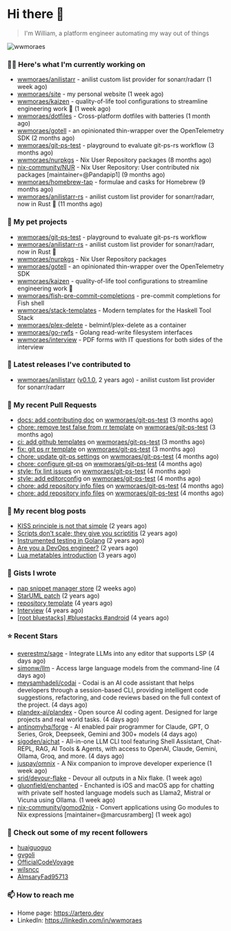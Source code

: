 # Hi there 👋

> I'm William, a platform engineer automating my way out of things

<img src="https://github-readme-stats.vercel.app/api?username=wwmoraes&show_icons=true" alt="wwmoraes" />

### 👨‍💻 Here's what I'm currently working on

- [wwmoraes/anilistarr](https://github.com/wwmoraes/anilistarr) - anilist custom list provider for sonarr/radarr (1 week ago)
- [wwmoraes/site](https://github.com/wwmoraes/site) - my personal website (1 week ago)
- [wwmoraes/kaizen](https://github.com/wwmoraes/kaizen) - quality-of-life tool configurations to streamline engineering work 🚀 (1 week ago)
- [wwmoraes/dotfiles](https://github.com/wwmoraes/dotfiles) - Cross-platform dotfiles with batteries (1 month ago)
- [wwmoraes/gotell](https://github.com/wwmoraes/gotell) - an opinionated thin-wrapper over the OpenTelemetry SDK (2 months ago)
- [wwmoraes/git-ps-test](https://github.com/wwmoraes/git-ps-test) - playground to evaluate git-ps-rs workflow (3 months ago)
- [wwmoraes/nurpkgs](https://github.com/wwmoraes/nurpkgs) - Nix User Repository packages (8 months ago)
- [nix-community/NUR](https://github.com/nix-community/NUR) - Nix User Repository: User contributed nix packages [maintainer=@Pandapip1] (9 months ago)
- [wwmoraes/homebrew-tap](https://github.com/wwmoraes/homebrew-tap) - formulae and casks for Homebrew (9 months ago)
- [wwmoraes/anilistarr-rs](https://github.com/wwmoraes/anilistarr-rs) - anilist custom list provider for sonarr/radarr, now in Rust 🦀 (11 months ago)

### 🌱 My pet projects

- [wwmoraes/git-ps-test](https://github.com/wwmoraes/git-ps-test) - playground to evaluate git-ps-rs workflow
- [wwmoraes/anilistarr-rs](https://github.com/wwmoraes/anilistarr-rs) - anilist custom list provider for sonarr/radarr, now in Rust 🦀
- [wwmoraes/nurpkgs](https://github.com/wwmoraes/nurpkgs) - Nix User Repository packages
- [wwmoraes/gotell](https://github.com/wwmoraes/gotell) - an opinionated thin-wrapper over the OpenTelemetry SDK
- [wwmoraes/kaizen](https://github.com/wwmoraes/kaizen) - quality-of-life tool configurations to streamline engineering work 🚀
- [wwmoraes/fish-pre-commit-completions](https://github.com/wwmoraes/fish-pre-commit-completions) - pre-commit completions for Fish shell
- [wwmoraes/stack-templates](https://github.com/wwmoraes/stack-templates) - Modern templates for the Haskell Tool Stack
- [wwmoraes/plex-delete](https://github.com/wwmoraes/plex-delete) - belminf/plex-delete as a container
- [wwmoraes/go-rwfs](https://github.com/wwmoraes/go-rwfs) - Golang read-write filesystem interfaces
- [wwmoraes/interview](https://github.com/wwmoraes/interview) - PDF forms with IT questions for both sides of the interview

### 🔭 Latest releases I've contributed to

- [wwmoraes/anilistarr](https://github.com/wwmoraes/anilistarr) ([v0.1.0](https://github.com/wwmoraes/anilistarr/releases/tag/v0.1.0), 2 years ago) - anilist custom list provider for sonarr/radarr

### 🔨 My recent Pull Requests

- [docs: add contributing doc](https://github.com/wwmoraes/git-ps-test/pull/10) on [wwmoraes/git-ps-test](https://github.com/wwmoraes/git-ps-test) (3 months ago)
- [chore: remove test false from rr template](https://github.com/wwmoraes/git-ps-test/pull/9) on [wwmoraes/git-ps-test](https://github.com/wwmoraes/git-ps-test) (3 months ago)
- [ci: add github templates](https://github.com/wwmoraes/git-ps-test/pull/8) on [wwmoraes/git-ps-test](https://github.com/wwmoraes/git-ps-test) (3 months ago)
- [fix: git ps rr template](https://github.com/wwmoraes/git-ps-test/pull/7) on [wwmoraes/git-ps-test](https://github.com/wwmoraes/git-ps-test) (3 months ago)
- [chore: update git-ps settings](https://github.com/wwmoraes/git-ps-test/pull/6) on [wwmoraes/git-ps-test](https://github.com/wwmoraes/git-ps-test) (4 months ago)
- [chore: configure git-ps](https://github.com/wwmoraes/git-ps-test/pull/5) on [wwmoraes/git-ps-test](https://github.com/wwmoraes/git-ps-test) (4 months ago)
- [style: fix lint issues](https://github.com/wwmoraes/git-ps-test/pull/4) on [wwmoraes/git-ps-test](https://github.com/wwmoraes/git-ps-test) (4 months ago)
- [style: add editorconfig](https://github.com/wwmoraes/git-ps-test/pull/3) on [wwmoraes/git-ps-test](https://github.com/wwmoraes/git-ps-test) (4 months ago)
- [chore: add repository info files](https://github.com/wwmoraes/git-ps-test/pull/2) on [wwmoraes/git-ps-test](https://github.com/wwmoraes/git-ps-test) (4 months ago)
- [chore: add repository info files](https://github.com/wwmoraes/git-ps-test/pull/1) on [wwmoraes/git-ps-test](https://github.com/wwmoraes/git-ps-test) (4 months ago)

### 📜 My recent blog posts

- [KISS principle is not that simple](https://artero.dev/posts/kiss-principle-is-not-that-simple/) (2 years ago)
- [Scripts don&#39;t scale; they give you scriptitis](https://artero.dev/posts/scripts-do-not-scale/) (2 years ago)
- [Instrumented testing in Golang](https://artero.dev/posts/golang-integration-test/) (2 years ago)
- [Are you a DevOps engineer?](https://artero.dev/posts/are-you-a-devops-engineer/) (2 years ago)
- [Lua metatables introduction](https://artero.dev/posts/lua-metatables-introduction/) (3 years ago)

### 📓 Gists I wrote

- [nap snippet manager store](https://gist.github.com/adb2012583db995470a8d4a83b6771b8) (2 weeks ago)
- [StarUML patch](https://gist.github.com/3288859d4b466f530706aa556347de9f) (2 years ago)
- [repository template](https://gist.github.com/75dc66767a9f487c8235c5423027f69c) (4 years ago)
- [Interview](https://gist.github.com/b2ac3c3d92414f5d57d3a0b567c78065) (4 years ago)
- [[root bluestacks] #bluestacks #android](https://gist.github.com/d5714685ebbe6fa5087f6bab489fa365) (4 years ago)

### ⭐ Recent Stars

- [everestmz/sage](https://github.com/everestmz/sage) - Integrate LLMs into any editor that supports LSP (4 days ago)
- [simonw/llm](https://github.com/simonw/llm) - Access large language models from the command-line (4 days ago)
- [meysamhadeli/codai](https://github.com/meysamhadeli/codai) - Codai is an AI code assistant that helps developers through a session-based CLI, providing intelligent code suggestions, refactoring, and code reviews based on the full context of the project. (4 days ago)
- [plandex-ai/plandex](https://github.com/plandex-ai/plandex) - Open source AI coding agent. Designed for large projects and real world tasks. (4 days ago)
- [antinomyhq/forge](https://github.com/antinomyhq/forge) - AI enabled pair programmer for Claude, GPT, O Series, Grok, Deepseek, Gemini and 300&#43; models (4 days ago)
- [sigoden/aichat](https://github.com/sigoden/aichat) - All-in-one LLM CLI tool featuring Shell Assistant, Chat-REPL, RAG, AI Tools &amp; Agents, with access to OpenAI, Claude, Gemini, Ollama, Groq, and more. (4 days ago)
- [juspay/omnix](https://github.com/juspay/omnix) - A Nix companion to improve developer experience (1 week ago)
- [srid/devour-flake](https://github.com/srid/devour-flake) - Devour all outputs in a Nix flake. (1 week ago)
- [gluonfield/enchanted](https://github.com/gluonfield/enchanted) - Enchanted is iOS and macOS app for chatting with private self hosted language models such as Llama2, Mistral or Vicuna using Ollama. (1 week ago)
- [nix-community/gomod2nix](https://github.com/nix-community/gomod2nix) - Convert applications using Go modules to Nix expressions [maintainer=@marcusramberg] (1 week ago)

### 👯 Check out some of my recent followers

- [huaiguoguo](https://github.com/huaiguoguo)
- [gvgoli](https://github.com/gvgoli)
- [OfficialCodeVoyage](https://github.com/OfficialCodeVoyage)
- [wilsncc](https://github.com/wilsncc)
- [AlmsaryFad95713](https://github.com/AlmsaryFad95713)

### 📫 How to reach me

- Home page: <https://artero.dev>
- LinkedIn: <https://linkedin.com/in/wwmoraes>
